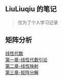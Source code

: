 ## LiuLiuqiu 的笔记
> 仅为了个人学习记录

## 矩阵分析
[线性代数](./矩阵分析/线性代数.html)  
[第一章-线性代数引论](./矩阵分析/第一章.html)  
[第二章-线性映射](./矩阵分析/第二章.html)  
[第三章-矩阵分解](./矩阵分析/第三章.html)  
